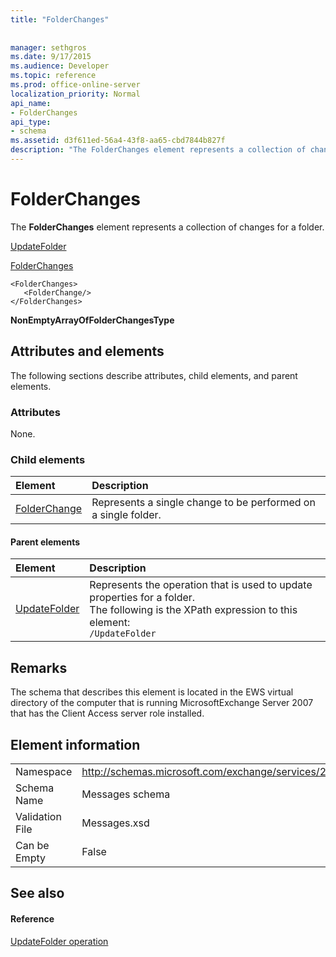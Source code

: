 ```yaml
---
title: "FolderChanges"
 
 
manager: sethgros
ms.date: 9/17/2015
ms.audience: Developer
ms.topic: reference
ms.prod: office-online-server
localization_priority: Normal
api_name:
- FolderChanges
api_type:
- schema
ms.assetid: d3f611ed-56a4-43f8-aa65-cbd7844b827f
description: "The FolderChanges element represents a collection of changes for a folder."
---
```


# FolderChanges

The **FolderChanges** element represents a collection of changes for a folder. 
  
[UpdateFolder](updatefolder.md)
  
[FolderChanges](folderchanges.md)
  
```
<FolderChanges>
   <FolderChange/>
</FolderChanges>
```

 **NonEmptyArrayOfFolderChangesType**
## Attributes and elements

The following sections describe attributes, child elements, and parent elements.
  
### Attributes

None.
  
### Child elements

|**Element**|**Description**|
|:-----|:-----|
|[FolderChange](folderchange.md) <br/> |Represents a single change to be performed on a single folder.  <br/> |
   
#### Parent elements

|**Element**|**Description**|
|:-----|:-----|
|[UpdateFolder](updatefolder.md) <br/> |Represents the operation that is used to update properties for a folder.  <br/> The following is the XPath expression to this element:  <br/>  `/UpdateFolder` <br/> |
   
## Remarks

The schema that describes this element is located in the EWS virtual directory of the computer that is running MicrosoftExchange Server 2007 that has the Client Access server role installed.
  
## Element information

|||
|:-----|:-----|
|Namespace  <br/> |http://schemas.microsoft.com/exchange/services/2006/messages  <br/> |
|Schema Name  <br/> |Messages schema  <br/> |
|Validation File  <br/> |Messages.xsd  <br/> |
|Can be Empty  <br/> |False  <br/> |
   
## See also

#### Reference

[UpdateFolder operation](updatefolder-operation.md)


